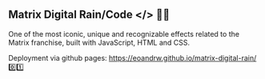 ## Matrix Digital Rain/Code </> 👨‍💻

One of the most iconic, unique and recognizable effects related to the Matrix franchise, built with JavaScript, HTML and CSS.

Deployment via github pages: https://eoandrw.github.io/matrix-digital-rain/ 
0️⃣1️⃣
